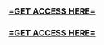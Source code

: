 <h3><strong><a href="https://card.crackzo.com/">=GET ACCESS HERE=</a></strong></h3>
<h3><strong><a href="https://card.crackzo.com/">=GET ACCESS HERE=</a></strong></h3>
